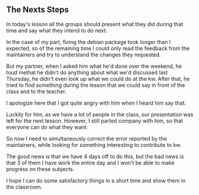 ## The Nexts Steps

In today's lesson all the groups should present what they did during that time and say what they intend to do next.

In the case of my part, fixing the debian package took longer than I expected, so of the remaining time I could only read the feedback from the maintainers and try to understand the changes they requested.

But my partner, when I asked him what he'd done over the weekend, he toud methat he didn't do anything about what we'd discussed last Thursday, he didn't even look up what we could do at the kw. After that, he tried to find something during the lesson that we could say in front of the class and to the teacher.

I apologize here that I got quite angry with him when I heard him say that.

Luckily for him, as we have a lot of people in the class, our presentation was left for the next lesson. However, I still parted company with him, so that everyone can do what they want.

So now I need to simultaneously correct the error reported by the maintainers, while looking for something interesting to contribute to kw.

The good news is that we have 4 days off to do this, but the bad news is that 3 of them I have work the entire day and I won't be able to make progress on these subjects.

I hope I can do some satisfactory things in a short time and show them in the classroom.
